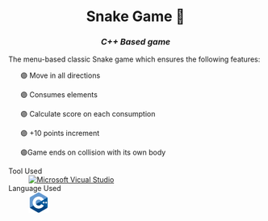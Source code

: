 <h1 align="center">Snake Game 🐍 </h1>
<h3 align="center"><i>C++ Based game</i></h3>
<p>The menu-based classic Snake game which ensures the following features:</p>
<ul>🟣 Move in all directions</ul>
<ul>🟣 Consumes elements</ul>
<ul>🟣 Calculate score on each consumption</ul>
<ul>🟣 +10 points increment </ul>
<ul>🟣Game ends on collision with its own body</ul>
<dl>
  <dt>Tool Used</dt>
  <dd> <a href="https://visualstudio.microsoft.com/" target="_blank" rel="norefferer">  <img src="https://upload.wikimedia.org/wikipedia/commons/thumb/2/2c/Visual_Studio_Icon_2022.svg/1200px-Visual_Studio_Icon_2022.svg.png" alt="Microsoft Vicual Studio" width="40" height="40"></a></dd>
  <dt>Language Used</dt>
  <dd><a href="https://www.w3schools.com/cpp/" target="_blank" rel="noreferrer"> <img src="https://raw.githubusercontent.com/devicons/devicon/master/icons/cplusplus/cplusplus-original.svg" alt="cplusplus" width="40" height="40"/></a></dd>
</dl>
